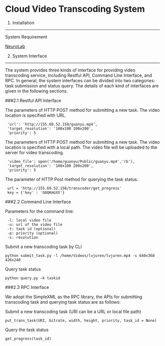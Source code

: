 
Cloud Video Transcoding System
==============================

1. Installation
-----------

System Requirement

[NeuroLab](https://pythonhosted.org/neurolab/)


2. System Interface
-------------------

The system provides three kinds of interface for providing video transcoding service, including Restful API, Command Line Interface, and RPC. In general, the system interfaces can be divided into two categories: task submission and status query. The details of each kind of interfaces are given in the following sections.

###2.1 Restful API Interface

The parameters of HTTP POST method for submitting a new task. The video location is specified with URL. 

<html>

     'url': 'http://155.69.52.158/guanyu.mp4',
     'target_resolution': '100x100 200x200',
     'priority': 5
     
</html>

The parameters of HTTP POST method for submitting a new task. The video location is specified with a local path. The video file will be uploaded to the server for video transcoding. 

<html>

     'video_file': open('/home/guanyu/Public/guanyu.mp4','rb'),
     'target_resolution': '100x100 200x200',
     'priority': 5
 
</html>

The parameter of HTTP Post method for querying the task status. 

<html>

     url = 'http://155.69.52.158/transcoder/get_progress'
     key = {'key' : 'G8QKmGXX'}
     
</html>

###2.2 Command Line Interface

Parameters for the command line:
<html>

     -l: local video file
     -u: url of the video file
     -t: task id (optional)
     -p: priority (optional)
     -s: resolution

</html>

Submit a new transcoding task by CLI

`python submit_task.py -l /home/Videos/lvjuren/lvjuren.mp4 -s 640x360 426x240`

Query task status

`python query.py –k taskid`

###2.3 RPC Interface

We adopt the SimpleXML as the RPC library, the APIs for submitting transcoding task and querying task status are as follows:

Submit a new transcoding task (URI can be a URL or local file path)

`put_trans_task(URI, bitrate, width, height, priority, task_id = None)`

Query the task status

`get_progress(task_id)`









